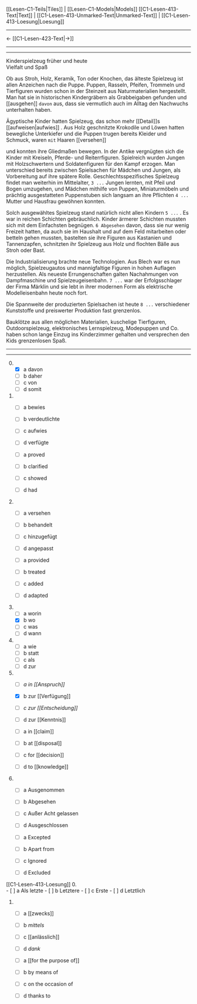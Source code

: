    [[Lesen-C1-Teils|Tiles]] | [[Lesen-C1-Models|Models]]
   [[C1-Lesen-413-Text|Text]]  | [[C1-Lesen-413-Unmarked-Text|Unmarked-Text]] | [[C1-Lesen-413-Loesung|Loesung]]

---

←         [[C1-Lesen-423-Text|→]]

---
---

Kinderspielzeug früher und heute  
Vielfalt und Spaß

Ob aus Stroh, Holz, Keramik, Ton oder Knochen, das älteste Spielzeug ist allen Anzeichen nach die Puppe. Puppen, Rasseln, Pfeifen, Trommeln und Tierfiguren wurden schon in der Steinzeit aus Naturmaterialien hergestellt. Man hat sie in historischen Kindergräbern als Grabbeigaben gefunden und [[ausgehen]] `davon` aus, dass sie vermutlich auch im Alltag den Nachwuchs unterhalten haben.

Ägyptische Kinder hatten Spielzeug, das schon mehr [[Detail]]s [[aufweisen|aufwies]]
. 
Aus Holz geschnitzte Krokodile und Löwen hatten bewegliche Unterkiefer und die Puppen trugen bereits Kleider und Schmuck, waren `mit` Haaren [[versehen]]

und konnten ihre Gliedmaßen bewegen. In der Antike vergnügten sich die Kinder mit Kreiseln, Pferde- und Reiterrfiguren. Spielreich wurden Jungen mit Holzschwertern und Soldatenfiguren für den Kampf erzogen. Man unterschied bereits zwischen Spielsachen für Mädchen und Jungen, als Vorbereitung auf ihre spätere Rolle. 
Geschlechtsspezifisches Spielzeug findet man weiterhin im Mittelalter, `3 ...` Jungen lernten, mit Pfeil und Bogen umzugehen, und Mädchen mithilfe von Puppen, Miniaturmöbeln und prächtig ausgestatteten Puppenstuben sich langsam an ihre Pflichten `4 ...` Mutter und Hausfrau gewöhnen konnten.

Solch ausgewähltes Spielzeug stand natürlich nicht allen Kindern `5 ...` . Es war in reichen Schichten gebräuchlich. Kinder ärmerer Schichten mussten sich mit dem Einfachsten begnügen. 
`6 Abgesehen` davon, dass sie nur wenig Freizeit hatten, da auch sie im Haushalt und auf dem Feld mitarbeiten oder betteln gehen mussten, bastelten sie ihre Figuren aus Kastanien und Tannenzapfen, schnitzten ihr Spielzeug aus Holz und flochten Bälle aus Stroh oder Bast.

Die Industrialisierung brachte neue Technologien. Aus Blech war es nun möglich, Spielzeugautos und mannigfaltige Figuren in hohen Auflagen herzustellen. Als neueste Errungenschaften galten Nachahmungen von Dampfmaschine und Spielzeugeisenbahn. `7 ...` war der Erfolgsschlager der Firma Märklin und sie lebt in ihrer modernen Form als elektrische Modelleisenbahn heute noch fort.

Die Spannweite der produzierten Spielsachen ist heute `8 ...` verschiedener Kunststoffe und preiswerter Produktion fast grenzenlos.


Bauklötze aus allen möglichen Materialien, kuschelige Tierfiguren, Outdoorspielzeug, elektronisches Lernspielzeug, Modepuppen und Co. haben schon lange Einzug ins Kinderzimmer gehalten und versprechen den Kids grenzenlosen Spaß.


---
---

0.  
	- [x] a davon
    - [ ] b daher
    - [ ] c von
    - [ ] d somit

1.  
	- [ ] a bewies
    - [ ] b verdeutlichte
    - [ ] c aufwies
    - [ ] d verfügte

	- [ ] a proved
    - [ ] b clarified
    - [ ] c showed
    - [ ] d had



2.  
	- [ ] a versehen
    - [ ] b behandelt
    - [ ] c hinzugefügt
    - [ ] d angepasst


	- [ ] a provided
    - [ ] b treated
    - [ ] c added
    - [ ] d adapted


3.  
	- [ ] a worin
    - [x] b wo
    - [ ] c was
    - [ ] d wann

4.  
	- [ ] a wie
    - [ ] b statt
    - [ ] c als
    - [ ] d zur

5.  
	- [ ] *a in [[Anspruch]]*
    - [x] b zur [[Verfügung]]
    - [ ] *c zur [[Entscheidung]]*
    - [ ] d zur [[Kenntnis]]


	- [ ] a in [[claim]]
    - [ ] b at [[disposal]]
    - [ ] c for [[decision]]
    - [ ] d to [[knowledge]]


6.  
	- [ ] a Ausgenommen
    - [ ] b Abgesehen
    - [ ] c Außer Acht gelassen
    - [ ] d Ausgeschlossen

	- [ ] a Excepted
    - [ ] b Apart from
    - [ ] c Ignored
    - [ ] d Excluded


[[C1-Lesen-413-Loesung]]
0.  
	- [ ] a Als letzte
    - [ ] b Letztere
    - [ ] c Erste
    - [ ] d Letztlich

1.  
	- [ ] a [[zwecks]]
    - [ ] b *mittels*
    - [ ] c [[anlässlich]]
    - [ ] d *dank*


	- [ ] a [[for the purpose of]]
    - [ ] b by means of
    - [ ] c on the occasion of
    - [ ] d thanks to

